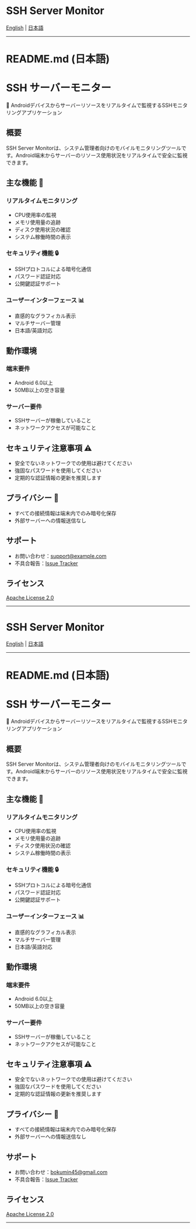 # SSH Server Monitor

[English](./README.en.md) | [日本語](./README.md)

---

# README.md (日本語)

# SSH サーバーモニター

📱 Androidデバイスからサーバーリソースをリアルタイムで監視するSSHモニタリングアプリケーション

## 概要

SSH Server Monitorは、システム管理者向けのモバイルモニタリングツールです。Android端末からサーバーのリソース使用状況をリアルタイムで安全に監視できます。

## 主な機能 🚀

### リアルタイムモニタリング
- CPU使用率の監視
- メモリ使用量の追跡
- ディスク使用状況の確認
- システム稼働時間の表示

### セキュリティ機能 🔒
- SSHプロトコルによる暗号化通信
- パスワード認証対応
- 公開鍵認証サポート

### ユーザーインターフェース 📊
- 直感的なグラフィカル表示
- マルチサーバー管理
- 日本語/英語対応

## 動作環境

### 端末要件
- Android 6.0以上
- 50MB以上の空き容量

### サーバー要件
- SSHサーバーが稼働していること
- ネットワークアクセスが可能なこと

## セキュリティ注意事項 ⚠️

- 安全でないネットワークでの使用は避けてください
- 強固なパスワードを使用してください
- 定期的な認証情報の更新を推奨します

## プライバシー 🔐

- すべての接続情報は端末内でのみ暗号化保存
- 外部サーバーへの情報送信なし

## サポート

- お問い合わせ：[support@example.com](mailto:support@example.com)
- 不具合報告：[Issue Tracker](https://github.com/yourusername/ssh-monitor/issues)

## ライセンス

[Apache License 2.0](LICENSE)

---

# SSH Server Monitor

[English](./README.en.md) | [日本語](./README.md)

---

# README.md (日本語)

# SSH サーバーモニター

📱 Androidデバイスからサーバーリソースをリアルタイムで監視するSSHモニタリングアプリケーション

## 概要

SSH Server Monitorは、システム管理者向けのモバイルモニタリングツールです。Android端末からサーバーのリソース使用状況をリアルタイムで安全に監視できます。

## 主な機能 🚀

### リアルタイムモニタリング
- CPU使用率の監視
- メモリ使用量の追跡
- ディスク使用状況の確認
- システム稼働時間の表示

### セキュリティ機能 🔒
- SSHプロトコルによる暗号化通信
- パスワード認証対応
- 公開鍵認証サポート

### ユーザーインターフェース 📊
- 直感的なグラフィカル表示
- マルチサーバー管理
- 日本語/英語対応

## 動作環境

### 端末要件
- Android 6.0以上
- 50MB以上の空き容量

### サーバー要件
- SSHサーバーが稼働していること
- ネットワークアクセスが可能なこと

## セキュリティ注意事項 ⚠️

- 安全でないネットワークでの使用は避けてください
- 強固なパスワードを使用してください
- 定期的な認証情報の更新を推奨します

## プライバシー 🔐

- すべての接続情報は端末内でのみ暗号化保存
- 外部サーバーへの情報送信なし

## サポート

- お問い合わせ：[bokumin45@gmail.com](mailto:bokumin45@gmail.com)
- 不具合報告：[Issue Tracker](https://github.com/bokumin/sshmonitor/issues)

## ライセンス

[Apache License 2.0](LICENSE)

---